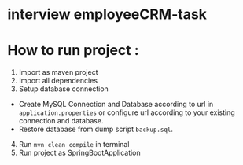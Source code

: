 # interview employeeCRM-task
# How to run project :
1) Import as maven project
2) Import all dependencies
3) Setup database connection
- Create MySQL Connection and Database according to url in `application.properties`
  or configure url according to your existing connection and database.
- Restore database from dump script `backup.sql`.
4) Run `mvn clean compile` in terminal
5) Run project as SpringBootApplication
